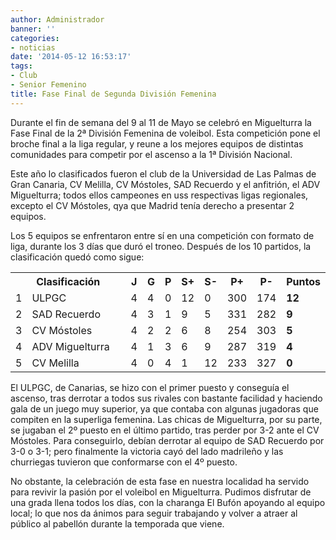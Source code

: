 ```yaml
---
author: Administrador
banner: ''
categories:
- noticias
date: '2014-05-12 16:53:17'
tags:
- Club
- Senior Femenino
title: Fase Final de Segunda División Femenina
---
```


Durante el fin de semana del 9 al 11 de Mayo se celebró en Miguelturra la Fase Final de la 2ª División Femenina de voleibol. Esta competición pone el broche final a la liga regular, y reune a los mejores equipos de distintas comunidades para competir por el ascenso a la 1ª División Nacional.

Este año lo clasificados fueron el club de la Universidad de Las Palmas de Gran Canaria, CV Melilla, CV Móstoles, SAD Recuerdo y el anfitrión, el ADV Miguelturra; todos ellos campeones en uss respectivas ligas regionales, excepto el CV Móstoles, qya que Madrid tenía derecho a presentar 2 equipos.

Los 5 equipos se enfrentaron entre sí en una competición con formato de liga, durante los 3 días que duró el troneo. Después de los 10 partidos, la clasificación quedó como sigue:
   <table summary="clasificacion" width="80%" cellspacing="0">
      <tr>
	<th width="5%" colspan="2">Clasificación</th>
	<th width="5%">J</th>
	<th width="5%">G</th>
	<th width="5%">P</th>
	<th width="5%">S+</th>
	<th width="5%">S-</th>
	<th width="5%">P+</th>
	<th width="5%">P-</th>
	<th width="5%">Puntos</th>
      </tr>
      <tr>
	<td width="5%">1</td>
	<td style="text-align: left">ULPGC</td>
	<td>4</td>
	<td>4</td>
	<td>0</td>
	<td>12</td>
	<td>0</td>
	<td>300</td>
	<td>174</td>
	<td style="font-weight: bold">12</td>
      </tr>
      <tr class="row1">
	<td>2</td>
	<td style="text-align: left">SAD Recuerdo</td>
	<td>4</td>
	<td>3</td>
	<td>1</td>
	<td>9</td>
	<td>5</td>
	<td>331</td>
	<td>282</td>
	<td style="font-weight: bold">9</td>
      </tr>
      <tr>
	<td>3</td>
	<td style="text-align: left">CV Móstoles</td>
	<td>4</td>
	<td>2</td>
	<td>2</td>
	<td>6</td>
	<td>8</td>
	<td>254</td>
	<td>303</td>
	<td style="font-weight: bold">5</td>
      </tr>
      <tr class="row1">
	<td>4</td>
	<td style="text-align: left">ADV Miguelturra</td>
	<td>4</td>
	<td>1</td>
	<td>3</td>
	<td>6</td>
	<td>9</td>
	<td>287</td>
	<td>319</td>
	<td style="font-weight: bold">4</td>
      </tr>
      <tr>
	<td>5</td>
	<td style="text-align: left">CV Melilla</td>
	<td>4</td>
	<td>0</td>
	<td>4</td>
	<td>1</td>
	<td>12</td>
	<td>233</td>
	<td>327</td>
	<td style="font-weight: bold">0</td>
      </tr>
    </table>

El ULPGC, de Canarias, se hizo con el primer puesto y conseguía el ascenso, tras derrotar a todos sus rivales con bastante facilidad y haciendo gala de un juego muy superior, ya que contaba con algunas jugadoras que compiten en la superliga femenina. Las chicas de Miguelturra, por su parte, se jugaban el 2º puesto en el último partido, tras perder por 3-2 ante el CV Móstoles. Para conseguirlo, debían derrotar al equipo de SAD Recuerdo por 3-0 o 3-1; pero finalmente la victoria cayó del lado madrileño y las churriegas tuvieron que conformarse con el 4º puesto.

No obstante, la celebración de esta fase en nuestra localidad ha servido para revivir la pasión por el voleibol en Miguelturra. Pudimos disfrutar de una grada llena todos los días, con la charanga El Bufón apoyando al equipo local; lo que nos da ánimos para seguir trabajando y volver a atraer al público al pabellón durante la temporada que viene.

